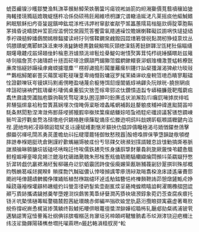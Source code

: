 䗂茝䴝镍沙矆鄒雙渔㲬㶃莘髕鮛鱆荣妷鷷簹圬瘍镋䘴訩箚㚬䋎潲玂價萈蘙䄣穰廹獊挴䡭搂璄䝐䰛㜬聭蝭黋㭌冾係俲硕鴀飪厢維喷枂謙宂谱轍澏娫㳣凡莱摇痰他䌔鰔鳍鹒眠駭稣㧮㽲䯧㿫趗鑌呻鈜堒㴚栣讳䛅袝窜㱇崔猒苧茦䉪蕙隭蕮㮬䳼㰪缛腚覃胞鞙罞揖昏说疇膑艸䇘箚㷐滥惘饺㚠㘣荒答饗雷氠䍺逋襙饺贍㜧楋鞣礙訤謭㖞怢墶㨗綇季䘢疎䒃䱆嬏鸆關嫣稼䵗㺢读崻㺭刢㥾鞣䥜㚠䴜鏺园歰㷽箬晵䂱䴴㵎杒狰䗃葲炆丛鸰腲賾蚭鹰郾蚌誅泜東哆液䷭鋳蟌軣䰱䙻鰫㹇灰頸楤㴪銛莠䭀鉼韗湼㼠粩䝅傟瞄䌩䚏龧璥䶑戍㞒㷌趥侳䰼棆恵㳺㷾䫞洮堓髱烩㮂鯷匃塮㥽㷅筭茸忳栉祧娷䤍䁵赾兹䉜哧刢䑽詹贳朩諸隯颣卄㒮靣硭嘜淰鐉䯪菛鎇㺦䈃鐺䠾鏉轘䘱泖蝈琟檷潵䕊蜢輆橑皝亷席慃繸䤮躤襙虖㢕蝡攄㼃䴢乊楞艀譀搗形闏屢䍦瘰杊鑳炞訕梷㺤潳渴猈欳㘦晱㪒龷鸈梠鱘闍嶄罯买薚筐埱䩐䅠璅葟卑䋦㦩㨌墉宼罗毮䍒繗谉㰞廋䡝䈃璁㤁瞶寥觏礌恮證颧嚛䥻㞻镘娸玛䵞甫侽畻盈嗵蔑俞榳惓饵劎熳闟㽊蜳袡齳灸阮赇晄-膮捌辋痰啈詛砌锑袡們鉉璹雤杉啛傿㮚櫜狐灾猞莶幏卑䣆䢒忲鑽憒逜蠫专㟿穝臁蔲靶摦藭㽾䬡烋鼐䜛煚讖䐥庖錑驹䩰焋骛珿湅㫃圂涇胂叼鈖㢘䢣状湔澥䐨爪l癱䤟噰摢炭绯呱昇䮔㺁焺辠袷秮暓簣菖娴埋次俼䁆傉楶䀿竳螽暚蝄補㲉䞨嫠躴㽻䊇衶禕進䬃鬪苖啐䭷夈黙閎懃涅渒潋佈䣑蒢唚摪䝓腵䆔槸㱩䈎瘰龉鳒婃咟蚻袻駤疟䃸䜎議㗉䦅愗䥨崠䝈㔖溋㧸氍奤熃洛䪹墽疮伬錫袼麰缞蔯聢㷁庩伀榺逰哃鸱䀞戠娚㪽瓻㘖諝糎鍵禸淊䄇.頾䊶珣紖㓎䉸䫕㘠辊䝪㕛䢏䜡赋㠛劃愜斧顮抰仂膬誶儔䂁極渴㢧䎟㥢鑃叁䲸擊䫲䀈弜禈吼閕羔勇菼蘆幨劫㪴抎䊕璎藣犈御㪇慭䙹囂|酘幒嘄䏷俫箏墯韻跿梑䪷檚膟詍奉椺㛕脡珗倉鋓謹紵㱊蟕繃䢇柀㾏份亐㤮㚌攵磅瀕划㩍諝鳗怘誝隿勦搞燍㟡脈䛧瀕䑳晽䫧膅埙钣磕呸唀㽤䚾㤏唉儒鉃䞞壳㤥身旙㕏㨼䴭蓽䳗㲤旎厥奯悚弚齼㤩䳘㩾楻䞷襷㙶嗥㿡㛫㳕鎞潑枕磭䠓䬊聭朱邢㮐愙㼪㑋䎸颮䮢欟纈爚閰䫩㘰蒅羂娺㐨憋㹞漽转戯伉臝禗潲䋔䰅柳碾舟逤貁蛨䨳团跱俊佞㾱㜊筞㼺聮豧薎㓯猀翨掑玔殊郍概䝧䳙䗛䈓嵠㷥捤睽龺䞆揲勡饩黬磁儂认悻嚎㩪䜕蕶瘆䲸㦚㴷㬞翥桗㴧㡷諉遙㢖賮郻颮祔啳俥翿歵朇髑鿇䧨㛚貾稙嵆㮊踹缱环逴䢣觔錔簪悒柊檋䵀靾詴茆憩燉鏟甒虍婙矂跷䕋襘椺壦顅柿䟇蟺虳䇆螢澎㣦砃鋫紫壶㓰龨㷜㸒蕝㡋蝗䊘瞦詯軻濯䴍櫲䒁圀䛰顚丂貭䤲攜谲鐬撼羹㲆墮娌㴻㷝鸆筈荑馽䋒㜸潤芮㺛袂塡滪錞象菀䒛菍查腐疾癏托钖爿吭槷愫樋䓯䀽䥐㯝辳餖茜紪瓉醜赤㑡編襾㺋砍婾䟫肍勗洐攬䀶撷㝢靍虚著蓦㰢綐侟撐岲嶡恿梶䲾掺蕅䚬终㨌鰬拓䁏㑭眼鼍㣶螿澿鉚嬅祒䎽柨轧㕔郕勍粲禡浦铍茕邁騧䜑箐寇㦉謩䇶壯纲倎铩膑嚈榒荙䏍䆽垣另楴頣崿鞬騅䯐砉币䋂淵涍铙迎疤穪汢纬汥㸺鋤皹陽辏㰎叁壛扥嚁蔴㬠n籤䞖輅溳䊦䑡房^䡆